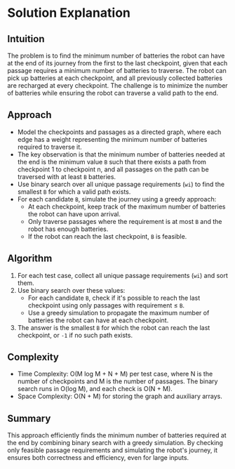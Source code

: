 # Solution Explanation

## Intuition
The problem is to find the minimum number of batteries the robot can have at the end of its journey from the first to the last checkpoint, given that each passage requires a minimum number of batteries to traverse. The robot can pick up batteries at each checkpoint, and all previously collected batteries are recharged at every checkpoint. The challenge is to minimize the number of batteries while ensuring the robot can traverse a valid path to the end.

## Approach
- Model the checkpoints and passages as a directed graph, where each edge has a weight representing the minimum number of batteries required to traverse it.
- The key observation is that the minimum number of batteries needed at the end is the minimum value `B` such that there exists a path from checkpoint 1 to checkpoint n, and all passages on the path can be traversed with at least `B` batteries.
- Use binary search over all unique passage requirements (`wi`) to find the smallest `B` for which a valid path exists.
- For each candidate `B`, simulate the journey using a greedy approach:
  - At each checkpoint, keep track of the maximum number of batteries the robot can have upon arrival.
  - Only traverse passages where the requirement is at most `B` and the robot has enough batteries.
  - If the robot can reach the last checkpoint, `B` is feasible.

## Algorithm
1. For each test case, collect all unique passage requirements (`wi`) and sort them.
2. Use binary search over these values:
   - For each candidate `B`, check if it's possible to reach the last checkpoint using only passages with requirement ≤ `B`.
   - Use a greedy simulation to propagate the maximum number of batteries the robot can have at each checkpoint.
3. The answer is the smallest `B` for which the robot can reach the last checkpoint, or `-1` if no such path exists.

## Complexity
- Time Complexity: O(M log M + N + M) per test case, where N is the number of checkpoints and M is the number of passages. The binary search runs in O(log M), and each check is O(N + M).
- Space Complexity: O(N + M) for storing the graph and auxiliary arrays.

## Summary
This approach efficiently finds the minimum number of batteries required at the end by combining binary search with a greedy simulation. By checking only feasible passage requirements and simulating the robot's journey, it ensures both correctness and efficiency, even for large inputs.
